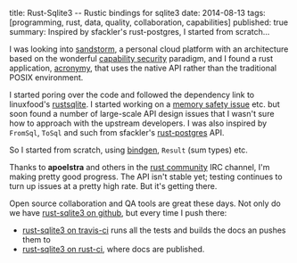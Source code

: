 title: Rust-Sqlite3 -- Rustic bindings for sqlite3
date: 2014-08-13
tags: [programming, rust, data, quality, collaboration, capabilities]
published: true
summary: Inspired by sfackler's rust-postgres, I started from scratch...

I was looking into [sandstorm][], a personal cloud platform with an
architecture based on the wonderful [capability security][capsec]
paradigm, and I found a rust application, [acronymy][], that uses the
native API rather than the traditional POSIX environment.

[sandstorm]: https://sandstorm.io/
[capsec]: http://www.erights.org/elib/capability/ode/ode-capabilities.html
[acronymy]: https://github.com/dwrensha/acronymy

I started poring over the code and followed the dependency link to
linuxfood's [rustsqlite][]. I started working on a [memory safety
issue][92] etc. but soon found a number of large-scale API design
issues that I wasn't sure how to approach with the upstream
developers. I was also inspired by `FromSql`, `ToSql` and such
from sfackler's [rust-postgres] API.

So I started from scratch, using [bindgen][], `Result` (sum types) etc.

[rustsqlite]: https://github.com/linuxfood/rustsqlite
[92]: https://github.com/linuxfood/rustsqlite/issues/92
[rust-postgres]: https://github.com/sfackler/rust-postgres
[bindgen]: https://github.com/crabtw/rust-bindgen

Thanks to **apoelstra** and others in the [rust community][rust] IRC
channel, I'm making pretty good progress.  The API isn't stable yet;
testing continues to turn up issues at a pretty high rate. But it's
getting there.

[rust]: http://www.rust-lang.org/

Open source collaboration and QA tools are great these days. Not only do
we have [rust-sqlite3 on github][vcs], but every time I push there:

  - [rust-sqlite3 on travis-ci][ci] runs all the tests and builds the
    docs an pushes them to
  - [rust-sqlite3 on rust-ci][docs], where docs are published.

[vcs]: https://github.com/dckc/rust-sqlite3
[ci]: http://www.rust-ci.org/dckc/rust-sqlite3
[docs]: http://www.rust-ci.org/dckc/rust-sqlite3/doc/sqlite3/
